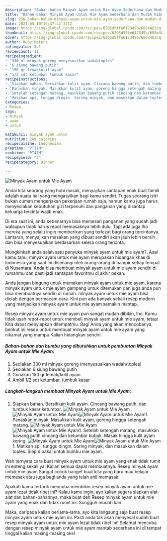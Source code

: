 ```yaml
---
description: "Bahan-bahan Minyak Ayam untuk Mie Ayam Sederhana dan Mudah Dibuat"
title: "Bahan-bahan Minyak Ayam untuk Mie Ayam Sederhana dan Mudah Dibuat"
slug: 256-bahan-bahan-minyak-ayam-untuk-mie-ayam-sederhana-dan-mudah-dibuat
date: 2021-05-10T19:47:42.371Z
image: https://img-global.cpcdn.com/recipes/6205d5ffe617349b/680x482cq70/minyak-ayam-untuk-mie-ayam-foto-resep-utama.jpg
thumbnail: https://img-global.cpcdn.com/recipes/6205d5ffe617349b/680x482cq70/minyak-ayam-untuk-mie-ayam-foto-resep-utama.jpg
cover: https://img-global.cpcdn.com/recipes/6205d5ffe617349b/680x482cq70/minyak-ayam-untuk-mie-ayam-foto-resep-utama.jpg
author: Ruby Peters
ratingvalue: 3.1
reviewcount: 11
recipeingredient:
- "330 ml minyak goreng menyesuaikan wadahtoples"
- "6 siung bawang putih"
- "150 gr lemakkulit ayam"
- "1/2 sdt ketumbar tumbuk kasar"
recipeinstructions:
- "Siapkan bahan. Bersihkan kulit ayam. Cincang bawang putih, dan tumbuk kasar ketumbar."
- "Panaskan minyak. Masukkan kulit ayam, goreng hingga setengah matang."
- "Setelah setengah matang, masukkan bawang putih cincang dan ketumbar bubuk. Masak hingga kulit ayam kering."
- "Matikan api, tunggu dingin. Saring minyak, dan masukkan dalam toples. Siap dipakai untuk bumbu mie ayam."
categories:
- Resep
tags:
- minyak
- ayam
- untuk

katakunci: minyak ayam untuk 
nutrition: 269 calories
recipecuisine: Indonesian
preptime: "PT12M"
cooktime: "PT47M"
recipeyield: "3"
recipecategory: Dinner

---
```



![Minyak Ayam untuk Mie Ayam](https://img-global.cpcdn.com/recipes/6205d5ffe617349b/680x482cq70/minyak-ayam-untuk-mie-ayam-foto-resep-utama.jpg)

Andai kita seorang yang hobi masak, menyajikan santapan enak buat famili adalah suatu hal yang mengasyikan bagi kamu sendiri. Tugas seorang istri bukan cuman mengerjakan pekerjaan rumah saja, namun kamu juga harus menyediakan kebutuhan gizi terpenuhi dan panganan yang disantap keluarga tercinta wajib enak.

Di era  saat ini, anda sebenarnya bisa memesan panganan yang sudah jadi walaupun tidak harus repot memasaknya lebih dulu. Tapi ada juga lho mereka yang selalu ingin memberikan yang terlezat bagi orang tercintanya. Lantaran, menyajikan masakan yang dibuat sendiri akan jauh lebih bersih dan bisa menyesuaikan berdasarkan selera orang tercinta. 



Mungkinkah anda salah satu penyuka minyak ayam untuk mie ayam?. Asal kamu tahu, minyak ayam untuk mie ayam merupakan hidangan khas di Indonesia yang saat ini disenangi oleh orang-orang di hampir setiap tempat di Nusantara. Anda bisa membuat minyak ayam untuk mie ayam sendiri di rumahmu dan pasti jadi santapan favoritmu di akhir pekan.

Anda jangan bingung untuk memakan minyak ayam untuk mie ayam, karena minyak ayam untuk mie ayam gampang untuk ditemukan dan juga anda pun bisa membuatnya sendiri di rumah. minyak ayam untuk mie ayam bisa diolah dengan bermacam cara. Kini pun ada banyak sekali resep modern yang menjadikan minyak ayam untuk mie ayam semakin mantap.

Resep minyak ayam untuk mie ayam pun sangat mudah dibikin, lho. Kamu tidak usah repot-repot untuk membeli minyak ayam untuk mie ayam, tetapi Kita dapat menyiapkan ditempatmu. Bagi Anda yang akan mencobanya, berikut ini resep untuk membuat minyak ayam untuk mie ayam yang nikamat yang mampu Kalian hidangkan sendiri.

<!--inarticleads1-->

##### Bahan-bahan dan bumbu yang dibutuhkan untuk pembuatan Minyak Ayam untuk Mie Ayam:

1. Sediakan 330 ml minyak goreng (menyesuaikan wadah/toples)
1. Sediakan 6 siung bawang putih
1. Gunakan 150 gr lemak/kulit ayam
1. Ambil 1/2 sdt ketumbar, tumbuk kasar




<!--inarticleads2-->

##### Langkah-langkah membuat Minyak Ayam untuk Mie Ayam:

1. Siapkan bahan. Bersihkan kulit ayam. Cincang bawang putih, dan tumbuk kasar ketumbar.
<img src="https://img-global.cpcdn.com/steps/9e83fa095af25e75/160x128cq70/minyak-ayam-untuk-mie-ayam-langkah-memasak-1-foto.jpg" alt="Minyak Ayam untuk Mie Ayam"><img src="https://img-global.cpcdn.com/steps/3161aefda8e481e7/160x128cq70/minyak-ayam-untuk-mie-ayam-langkah-memasak-1-foto.jpg" alt="Minyak Ayam untuk Mie Ayam"><img src="https://img-global.cpcdn.com/steps/8175377c79adee98/160x128cq70/minyak-ayam-untuk-mie-ayam-langkah-memasak-1-foto.jpg" alt="Minyak Ayam untuk Mie Ayam">1. Panaskan minyak. Masukkan kulit ayam, goreng hingga setengah matang.
<img src="https://img-global.cpcdn.com/steps/d3cdc328054e74a1/160x128cq70/minyak-ayam-untuk-mie-ayam-langkah-memasak-2-foto.jpg" alt="Minyak Ayam untuk Mie Ayam"><img src="https://img-global.cpcdn.com/steps/58329a9e3fe85edf/160x128cq70/minyak-ayam-untuk-mie-ayam-langkah-memasak-2-foto.jpg" alt="Minyak Ayam untuk Mie Ayam">1. Setelah setengah matang, masukkan bawang putih cincang dan ketumbar bubuk. Masak hingga kulit ayam kering.
<img src="https://img-global.cpcdn.com/steps/38b75d8e22982aca/160x128cq70/minyak-ayam-untuk-mie-ayam-langkah-memasak-3-foto.jpg" alt="Minyak Ayam untuk Mie Ayam"><img src="https://img-global.cpcdn.com/steps/c9e789377783cc86/160x128cq70/minyak-ayam-untuk-mie-ayam-langkah-memasak-3-foto.jpg" alt="Minyak Ayam untuk Mie Ayam">1. Matikan api, tunggu dingin. Saring minyak, dan masukkan dalam toples. Siap dipakai untuk bumbu mie ayam.




Wah ternyata cara buat minyak ayam untuk mie ayam yang enak tidak rumit ini enteng sekali ya! Kalian semua dapat membuatnya. Resep minyak ayam untuk mie ayam Sangat cocok banget buat kita yang baru mau belajar memasak atau juga bagi anda yang telah ahli memasak.

Apakah kamu tertarik mencoba membikin resep minyak ayam untuk mie ayam lezat tidak ribet ini? Kalau kamu ingin, ayo kalian segera siapkan alat-alat dan bahan-bahannya, maka buat deh Resep minyak ayam untuk mie ayam yang enak dan tidak rumit ini. Sungguh mudah kan. 

Maka, daripada kalian berlama-lama, ayo kita langsung saja buat resep minyak ayam untuk mie ayam ini. Pasti anda tak akan menyesal sudah buat resep minyak ayam untuk mie ayam lezat tidak ribet ini! Selamat mencoba dengan resep minyak ayam untuk mie ayam mantab sederhana ini di tempat tinggal kalian masing-masing,oke!.


